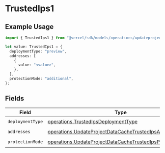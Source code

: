# TrustedIps1

## Example Usage

```typescript
import { TrustedIps1 } from "@vercel/sdk/models/operations/updateprojectdatacache.js";

let value: TrustedIps1 = {
  deploymentType: "preview",
  addresses: [
    {
      value: "<value>",
    },
  ],
  protectionMode: "additional",
};
```

## Fields

| Field                                                                                                                                  | Type                                                                                                                                   | Required                                                                                                                               | Description                                                                                                                            |
| -------------------------------------------------------------------------------------------------------------------------------------- | -------------------------------------------------------------------------------------------------------------------------------------- | -------------------------------------------------------------------------------------------------------------------------------------- | -------------------------------------------------------------------------------------------------------------------------------------- |
| `deploymentType`                                                                                                                       | [operations.TrustedIpsDeploymentType](../../models/operations/trustedipsdeploymenttype.md)                                             | :heavy_check_mark:                                                                                                                     | N/A                                                                                                                                    |
| `addresses`                                                                                                                            | [operations.UpdateProjectDataCacheTrustedIpsAddresses](../../models/operations/updateprojectdatacachetrustedipsaddresses.md)[]         | :heavy_check_mark:                                                                                                                     | N/A                                                                                                                                    |
| `protectionMode`                                                                                                                       | [operations.UpdateProjectDataCacheTrustedIpsProtectionMode](../../models/operations/updateprojectdatacachetrustedipsprotectionmode.md) | :heavy_check_mark:                                                                                                                     | N/A                                                                                                                                    |